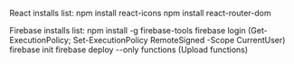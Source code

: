 React installs list:
npm install react-icons
npm install react-router-dom

Firebase installs list:
npm install -g firebase-tools
firebase login (Get-ExecutionPolicy; Set-ExecutionPolicy RemoteSigned -Scope CurrentUser)
firebase init
firebase deploy --only functions (Upload functions)
